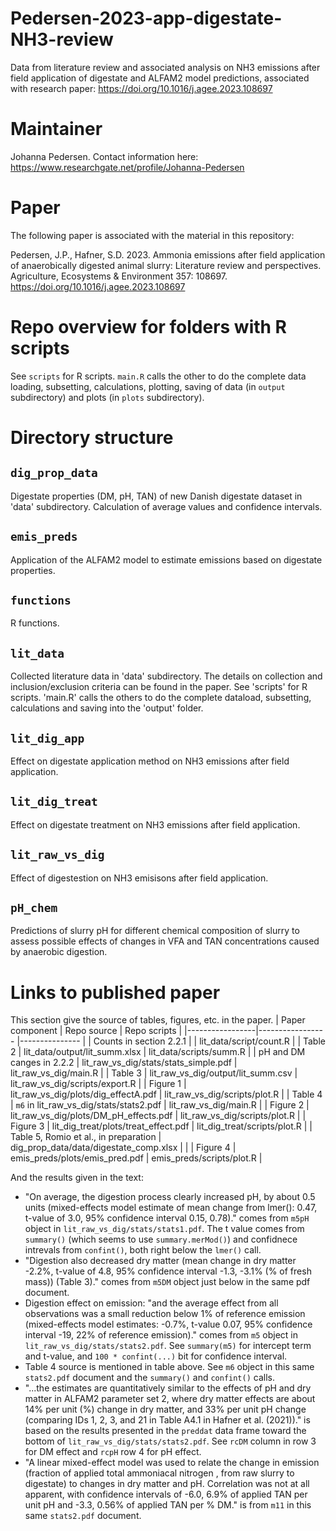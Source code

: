 # Pedersen-2023-app-digestate-NH3-review
Data from literature review and associated analysis on NH3 emissions after field application of digestate and ALFAM2 model predictions, associated with research paper: <https://doi.org/10.1016/j.agee.2023.108697> 

# Maintainer
Johanna Pedersen. Contact information here: https://www.researchgate.net/profile/Johanna-Pedersen 

# Paper
The following paper is associated with the material in this repository:

Pedersen, J.P., Hafner, S.D. 2023. Ammonia emissions after field application of anaerobically digested animal slurry: Literature review and perspectives. Agriculture, Ecosystems & Environment 357: 108697. <https://doi.org/10.1016/j.agee.2023.108697> 

# Repo overview for folders with R scripts
See `scripts` for R scripts. 
`main.R` calls the other to do the complete data loading, subsetting, calculations, plotting, saving of data (in `output` subdirectory) and plots (in `plots` subdirectory).

# Directory structure 
## `dig_prop_data`
Digestate properties (DM, pH, TAN) of new Danish digestate dataset in 'data' subdirectory. Calculation of average values and confidence intervals. 

## `emis_preds`
Application of the ALFAM2 model to estimate emissions based on digestate properties. 

## `functions`
R functions. 

## `lit_data`
Collected literature data in 'data' subdirectory. The details on collection and inclusion/exclusion criteria can be found in the paper. See 'scripts' for R scripts. 'main.R' calls the others to do the complete dataload, subsetting, calculations and saving into the 'output' folder. 

## `lit_dig_app`
Effect on digestate application method on NH3 emissions after field application. 

## `lit_dig_treat`
Effect on digestate treatment on NH3 emissions after field application. 

## `lit_raw_vs_dig`
Effect of digestestion on NH3 emisisons after field application. 

## `pH_chem`
Predictions of slurry pH for different chemical composition of slurry to assess possible effects of changes in VFA and TAN concentrations caused by anaerobic digestion.

# Links to published paper 
This section give the source of tables, figures, etc. in the paper. 
| Paper component |  Repo source                             |  Repo scripts             |
|-----------------|-----------------                         |---------------            |
| Counts in section 2.2.1 |                                  | lit_data/script/count.R    |
|   Table 2       |  lit_data/output/lit_summ.xlsx           | lit_data/scripts/summ.R      |
| pH and DM canges in 2.2.2 | lit_raw_vs_dig/stats/stats_simple.pdf  |  lit_raw_vs_dig/main.R   |
| Table 3  | lit_raw_vs_dig/output/lit_summ.csv    |  lit_raw_vs_dig/scripts/export.R     |
| Figure 1  | lit_raw_vs_dig/plots/dig_effectA.pdf    |  lit_raw_vs_dig/scripts/plot.R     |
| Table 4  |  `m6` in lit_raw_vs_dig/stats/stats2.pdf   |    lit_raw_vs_dig/main.R   |
| Figure 2  |  lit_raw_vs_dig/plots/DM_pH_effects.pdf   |    lit_raw_vs_dig/scripts/plot.R   |
| Figure 3  |  lit_dig_treat/plots/treat_effect.pdf   |  lit_dig_treat/scripts/plot.R     |
| Table 5, Romio et al., in preparation  |  dig_prop_data/data/digestate_comp.xlsx   |       |
| Figure 4  |   emis_preds/plots/emis_pred.pdf  |  emis_preds/scripts/plot.R     |

And the results given in the text:

* "On average, the digestion process clearly increased pH, by about 0.5 units (mixed-effects model estimate of mean change from lmer(): 0.47, t-value of 3.0, 95% confidence interval 0.15, 0.78)." comes from `m5pH` object in `lit_raw_vs_dig/stats/stats1.pdf`. The t value comes from `summary()` (which seems to use `summary.merMod()`) and confidnece intrevals from `confint()`, both right below the `lmer()` call.
* "Digestion also  decreased dry matter (mean change in dry matter -2.2%, t-value of 4.8, 95% confidence interval -1.3, -3.1% (% of fresh mass)) (Table 3)." comes from `m5DM` object just below in the same pdf document.
* Digestion effect on emission: "and the average effect from all observations was a small reduction below 1% of reference emission (mixed-effects model estimates: -0.7%, t-value 0.07, 95% confidence interval -19, 22% of reference emission)." comes from `m5` object in `lit_raw_vs_dig/stats/stats2.pdf`. See `summary(m5)` for intercept term and t-value, and `100 * confint(...)` bit for confidence interval.
* Table 4 source is mentioned in table above. See `m6` object in this same `stats2.pdf` document and the `summary()` and `confint()` calls.
* "...the estimates are quantitatively similar to the effects of pH and dry matter in ALFAM2 parameter set 2, where dry matter effects are about 14% per unit (%) change in dry matter, and 33% per unit pH change (comparing IDs 1, 2, 3, and 21 in Table A4.1 in Hafner et al. (2021))." is based on the results presented in the `preddat` data frame toward the bottom of `lit_raw_vs_dig/stats/stats2.pdf`. See `rcDM` column in row 3 for DM effect and `rcpH` row 4 for pH effect.
* "A linear mixed-effect model was used to relate the change in emission (fraction of applied total ammoniacal nitrogen , from raw slurry to digestate) to changes in dry matter and pH. Correlation was not at all apparent, with confidence intervals of -6.0, 6.9% of applied TAN per unit pH and -3.3, 0.56% of applied TAN per % DM." is from `m11` in this same `stats2.pdf` document.
